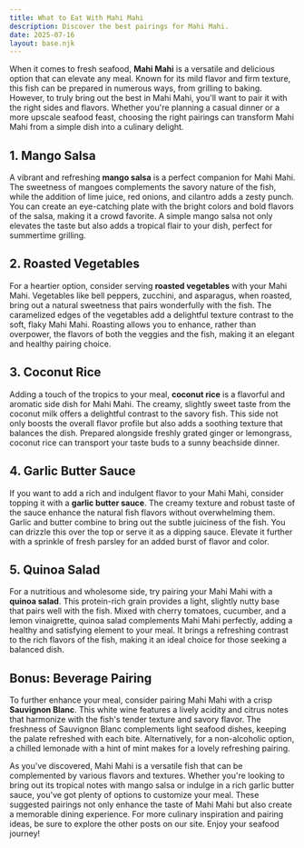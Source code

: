 ```yaml
---
title: What to Eat With Mahi Mahi
description: Discover the best pairings for Mahi Mahi.
date: 2025-07-16
layout: base.njk
---
```


When it comes to fresh seafood, **Mahi Mahi** is a versatile and delicious option that can elevate any meal. Known for its mild flavor and firm texture, this fish can be prepared in numerous ways, from grilling to baking. However, to truly bring out the best in Mahi Mahi, you'll want to pair it with the right sides and flavors. Whether you're planning a casual dinner or a more upscale seafood feast, choosing the right pairings can transform Mahi Mahi from a simple dish into a culinary delight.

## 1. **Mango Salsa**

A vibrant and refreshing **mango salsa** is a perfect companion for Mahi Mahi. The sweetness of mangoes complements the savory nature of the fish, while the addition of lime juice, red onions, and cilantro adds a zesty punch. You can create an eye-catching plate with the bright colors and bold flavors of the salsa, making it a crowd favorite. A simple mango salsa not only elevates the taste but also adds a tropical flair to your dish, perfect for summertime grilling.

## 2. **Roasted Vegetables**

For a heartier option, consider serving **roasted vegetables** with your Mahi Mahi. Vegetables like bell peppers, zucchini, and asparagus, when roasted, bring out a natural sweetness that pairs wonderfully with the fish. The caramelized edges of the vegetables add a delightful texture contrast to the soft, flaky Mahi Mahi. Roasting allows you to enhance, rather than overpower, the flavors of both the veggies and the fish, making it an elegant and healthy pairing choice.

## 3. **Coconut Rice**

Adding a touch of the tropics to your meal, **coconut rice** is a flavorful and aromatic side dish for Mahi Mahi. The creamy, slightly sweet taste from the coconut milk offers a delightful contrast to the savory fish. This side not only boosts the overall flavor profile but also adds a soothing texture that balances the dish. Prepared alongside freshly grated ginger or lemongrass, coconut rice can transport your taste buds to a sunny beachside dinner.

## 4. **Garlic Butter Sauce**

If you want to add a rich and indulgent flavor to your Mahi Mahi, consider topping it with a **garlic butter sauce**. The creamy texture and robust taste of the sauce enhance the natural fish flavors without overwhelming them. Garlic and butter combine to bring out the subtle juiciness of the fish. You can drizzle this over the top or serve it as a dipping sauce. Elevate it further with a sprinkle of fresh parsley for an added burst of flavor and color.

## 5. **Quinoa Salad**

For a nutritious and wholesome side, try pairing your Mahi Mahi with a **quinoa salad**. This protein-rich grain provides a light, slightly nutty base that pairs well with the fish. Mixed with cherry tomatoes, cucumber, and a lemon vinaigrette, quinoa salad complements Mahi Mahi perfectly, adding a healthy and satisfying element to your meal. It brings a refreshing contrast to the rich flavors of the fish, making it an ideal choice for those seeking a balanced dish.

## Bonus: **Beverage Pairing**

To further enhance your meal, consider pairing Mahi Mahi with a crisp **Sauvignon Blanc**. This white wine features a lively acidity and citrus notes that harmonize with the fish's tender texture and savory flavor. The freshness of Sauvignon Blanc complements light seafood dishes, keeping the palate refreshed with each bite. Alternatively, for a non-alcoholic option, a chilled lemonade with a hint of mint makes for a lovely refreshing pairing.

As you've discovered, Mahi Mahi is a versatile fish that can be complemented by various flavors and textures. Whether you're looking to bring out its tropical notes with mango salsa or indulge in a rich garlic butter sauce, you've got plenty of options to customize your meal. These suggested pairings not only enhance the taste of Mahi Mahi but also create a memorable dining experience. For more culinary inspiration and pairing ideas, be sure to explore the other posts on our site. Enjoy your seafood journey!